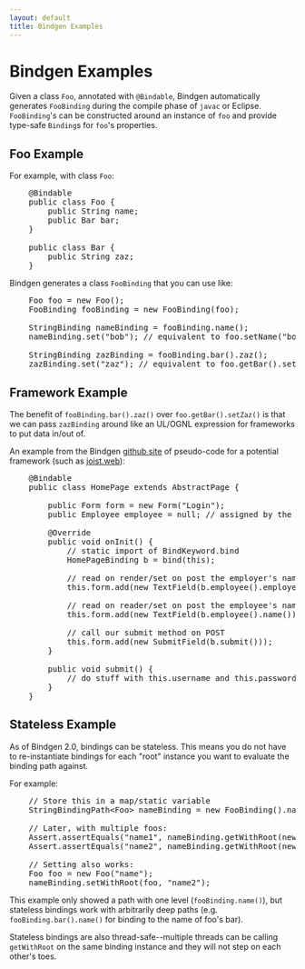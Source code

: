 ```yaml
---
layout: default
title: Bindgen Examples
---
```


Bindgen Examples
================

Given a class `Foo`, annotated with `@Bindable`, Bindgen automatically generates `FooBinding` during the compile phase of `javac` or Eclipse. `FooBinding`'s can be constructed around an instance of `foo` and provide type-safe `Binding`s for `foo`'s properties.

Foo Example
-----------

For example, with class `Foo`:

<pre name="code" class="java">
    @Bindable
    public class Foo {
        public String name;
        public Bar bar;
    }

    public class Bar {
        public String zaz;
    }
</pre>

Bindgen generates a class `FooBinding` that you can use like:

<pre name="code" class="java">
    Foo foo = new Foo();
    FooBinding fooBinding = new FooBinding(foo);

    StringBinding nameBinding = fooBinding.name();
    nameBinding.set("bob"); // equivalent to foo.setName("bob");

    StringBinding zazBinding = fooBinding.bar().zaz();
    zazBinding.set("zaz"); // equivalent to foo.getBar().setZaz("zaz");
</pre>

Framework Example
-----------------

The benefit of `fooBinding.bar().zaz()` over `foo.getBar().setZaz()` is that we can pass `zazBinding` around like an UL/OGNL expression for frameworks to put data in/out of.

An example from the Bindgen [github site](http://github.com/stephenh/bindge) of pseudo-code for a potential framework (such as [joist.web](./web.html)):

<pre name="code" class="java">
    @Bindable
    public class HomePage extends AbstractPage {

        public Form form = new Form("Login");
        public Employee employee = null; // assigned by the framework

        @Override
        public void onInit() {
            // static import of BindKeyword.bind
            HomePageBinding b = bind(this);

            // read on render/set on post the employer's name
            this.form.add(new TextField(b.employee().employer().name()));

            // read on reader/set on post the employee's name
            this.form.add(new TextField(b.employee().name()));

            // call our submit method on POST
            this.form.add(new SubmitField(b.submit()));
        }

        public void submit() {
            // do stuff with this.username and this.password
        }
    }
</pre>

Stateless Example
-----------------

As of Bindgen 2.0, bindings can be stateless. This means you do not have to re-instantiate bindings for each "root" instance you want to evaluate the binding path against.

For example:

<pre name="code" class="java">
    // Store this in a map/static variable
    StringBindingPath&lt;Foo&gt; nameBinding = new FooBinding().name();

    // Later, with multiple foos:
    Assert.assertEquals("name1", nameBinding.getWithRoot(new Foo("name1")));
    Assert.assertEquals("name2", nameBinding.getWithRoot(new Foo("name2")));

    // Setting also works:
    Foo foo = new Foo("name");
    nameBinding.setWithRoot(foo, "name2");
</pre>

This example only showed a path with one level (`fooBinding.name()`), but stateless bindings work with arbitrarily deep paths (e.g. `fooBinding.bar().name()` for binding to the name of foo's bar).

Stateless bindings are also thread-safe--multiple threads can be calling `getWithRoot` on the same binding instance and they will not step on each other's toes.

